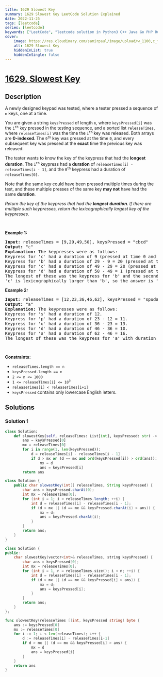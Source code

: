 ```yaml
---
title: 1629 Slowest Key
summary: 1629 Slowest Key LeetCode Solution Explained
date: 2022-11-25
tags: [leetcode]
series: [leetcode]
keywords: ["LeetCode", "leetcode solution in Python3 C++ Java Go PHP Ruby Swift TypeScript Rust C# JavaScript C", "1629 Slowest Key LeetCode Solution Explained in all languages"]
cover:
    image: https://res.cloudinary.com/samirpaul/image/upload/w_1100,c_fit,co_rgb:FFFFFF,l_text:Arial_75_bold:1629 Slowest Key - Solution Explained/problem-solving.webp
    alt: 1629 Slowest Key
    hiddenInList: true
    hiddenInSingle: false
---
```



# [1629. Slowest Key](https://leetcode.com/problems/slowest-key)


## Description

<p>A newly designed keypad was tested, where a tester pressed a sequence of <code>n</code> keys, one at a time.</p>

<p>You are given a string <code>keysPressed</code> of length <code>n</code>, where <code>keysPressed[i]</code> was the <code>i<sup>th</sup></code> key pressed in the testing sequence, and a sorted list <code>releaseTimes</code>, where <code>releaseTimes[i]</code> was the time the <code>i<sup>th</sup></code> key was released. Both arrays are <strong>0-indexed</strong>. The <code>0<sup>th</sup></code> key was pressed at the time <code>0</code>,&nbsp;and every subsequent key was pressed at the <strong>exact</strong> time the previous key was released.</p>

<p>The tester wants to know the key of the keypress that had the <strong>longest duration</strong>. The <code>i<sup>th</sup></code><sup> </sup>keypress had a <strong>duration</strong> of <code>releaseTimes[i] - releaseTimes[i - 1]</code>, and the <code>0<sup>th</sup></code> keypress had a duration of <code>releaseTimes[0]</code>.</p>

<p>Note that the same key could have been pressed multiple times during the test, and these multiple presses of the same key <strong>may not</strong> have had the same <strong>duration</strong>.</p>

<p><em>Return the key of the keypress that had the <strong>longest duration</strong>. If there are multiple such keypresses, return the lexicographically largest key of the keypresses.</em></p>

<p>&nbsp;</p>
<p><strong class="example">Example 1:</strong></p>

<pre>
<strong>Input:</strong> releaseTimes = [9,29,49,50], keysPressed = &quot;cbcd&quot;
<strong>Output:</strong> &quot;c&quot;
<strong>Explanation:</strong> The keypresses were as follows:
Keypress for &#39;c&#39; had a duration of 9 (pressed at time 0 and released at time 9).
Keypress for &#39;b&#39; had a duration of 29 - 9 = 20 (pressed at time 9 right after the release of the previous character and released at time 29).
Keypress for &#39;c&#39; had a duration of 49 - 29 = 20 (pressed at time 29 right after the release of the previous character and released at time 49).
Keypress for &#39;d&#39; had a duration of 50 - 49 = 1 (pressed at time 49 right after the release of the previous character and released at time 50).
The longest of these was the keypress for &#39;b&#39; and the second keypress for &#39;c&#39;, both with duration 20.
&#39;c&#39; is lexicographically larger than &#39;b&#39;, so the answer is &#39;c&#39;.
</pre>

<p><strong class="example">Example 2:</strong></p>

<pre>
<strong>Input:</strong> releaseTimes = [12,23,36,46,62], keysPressed = &quot;spuda&quot;
<strong>Output:</strong> &quot;a&quot;
<strong>Explanation:</strong> The keypresses were as follows:
Keypress for &#39;s&#39; had a duration of 12.
Keypress for &#39;p&#39; had a duration of 23 - 12 = 11.
Keypress for &#39;u&#39; had a duration of 36 - 23 = 13.
Keypress for &#39;d&#39; had a duration of 46 - 36 = 10.
Keypress for &#39;a&#39; had a duration of 62 - 46 = 16.
The longest of these was the keypress for &#39;a&#39; with duration 16.</pre>

<p>&nbsp;</p>
<p><strong>Constraints:</strong></p>

<ul>
	<li><code>releaseTimes.length == n</code></li>
	<li><code>keysPressed.length == n</code></li>
	<li><code>2 &lt;= n &lt;= 1000</code></li>
	<li><code>1 &lt;= releaseTimes[i] &lt;= 10<sup>9</sup></code></li>
	<li><code>releaseTimes[i] &lt; releaseTimes[i+1]</code></li>
	<li><code>keysPressed</code> contains only lowercase English letters.</li>
</ul>

## Solutions

### Solution 1

<!-- tabs:start -->

```python
class Solution:
    def slowestKey(self, releaseTimes: List[int], keysPressed: str) -> str:
        ans = keysPressed[0]
        mx = releaseTimes[0]
        for i in range(1, len(keysPressed)):
            d = releaseTimes[i] - releaseTimes[i - 1]
            if d > mx or (d == mx and ord(keysPressed[i]) > ord(ans)):
                mx = d
                ans = keysPressed[i]
        return ans
```

```java
class Solution {
    public char slowestKey(int[] releaseTimes, String keysPressed) {
        char ans = keysPressed.charAt(0);
        int mx = releaseTimes[0];
        for (int i = 1; i < releaseTimes.length; ++i) {
            int d = releaseTimes[i] - releaseTimes[i - 1];
            if (d > mx || (d == mx && keysPressed.charAt(i) > ans)) {
                mx = d;
                ans = keysPressed.charAt(i);
            }
        }
        return ans;
    }
}
```

```cpp
class Solution {
public:
    char slowestKey(vector<int>& releaseTimes, string keysPressed) {
        char ans = keysPressed[0];
        int mx = releaseTimes[0];
        for (int i = 1, n = releaseTimes.size(); i < n; ++i) {
            int d = releaseTimes[i] - releaseTimes[i - 1];
            if (d > mx || (d == mx && keysPressed[i] > ans)) {
                mx = d;
                ans = keysPressed[i];
            }
        }
        return ans;
    }
};
```

```go
func slowestKey(releaseTimes []int, keysPressed string) byte {
	ans := keysPressed[0]
	mx := releaseTimes[0]
	for i := 1; i < len(releaseTimes); i++ {
		d := releaseTimes[i] - releaseTimes[i-1]
		if d > mx || (d == mx && keysPressed[i] > ans) {
			mx = d
			ans = keysPressed[i]
		}
	}
	return ans
}
```

<!-- tabs:end -->

<!-- end -->
